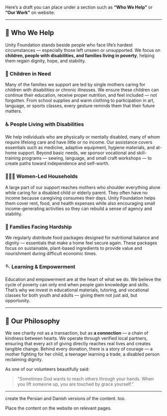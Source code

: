 Here’s a draft you can place under a section such as **“Who We Help”** or **“Our Work”** on website:

---

## 💛 Who We Help

Unity Foundation stands beside people who face life’s hardest circumstances — especially those left unseen or unsupported.
We focus on **children, people with disabilities, and families living in poverty**, helping them regain dignity, hope, and stability.

### 🧒 Children in Need

Many of the families we support are led by single mothers caring for children with disabilities or chronic illnesses.
We ensure these children can continue their education, receive proper nutrition, and feel included — not forgotten.
From school supplies and warm clothing to participation in art, language, or sports classes, every gesture reminds them that their future matters.

### ♿ People Living with Disabilities

We help individuals who are physically or mentally disabled, many of whom require lifelong care and have little or no income.
Our assistance covers essentials such as medicine, adaptive equipment, hygiene materials, and at-home support.
Beyond basic needs, we sponsor vocational and skill-training programs — sewing, language, and small craft workshops — to create paths toward independence and self-worth.

### 👩‍👧‍👦 Women-Led Households

A large part of our support reaches mothers who shoulder everything alone while caring for a disabled child or elderly parent.
They often have no income because caregiving consumes their days.
Unity Foundation helps them cover rent, food, and health expenses while also encouraging small income-generating activities so they can rebuild a sense of agency and stability.

### 🍲 Families Facing Hardship

We regularly distribute food packages designed for nutritional balance and dignity — essentials that make a home feel secure again.
These packages focus on sustainable, plant-based ingredients to provide value and nourishment during difficult economic times.

### 🪡 Learning & Empowerment

Education and empowerment are at the heart of what we do.
We believe the cycle of poverty can only end when people gain knowledge and skills.
That’s why we invest in educational materials, tutoring, and vocational classes for both youth and adults — giving them not just aid, but opportunity.

---

## 🌱 Our Philosophy

We see charity not as a transaction, but as **a connection** — a chain of kindness between hearts.
We operate through verified local partners, ensuring that every act of giving directly reaches real lives and creates tangible change.
Behind every donation, there is a story of courage — a mother fighting for her child, a teenager learning a trade, a disabled person reclaiming dignity.

As one of our volunteers beautifully said:

> “Sometimes God wants to reach others through your hands. When you lift someone up, you are touched by grace yourself.”

---

create the Persian and Danish versions of the content. too.

Place the content on the website on relevant pages.
